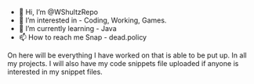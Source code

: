 - 👋 Hi, I’m @WShultzRepo
- 👀 I’m interested in - Coding, Working, Games.
- 🌱 I’m currently learning - Java
- 📫 How to reach me Snap - dead.policy

On here will be everything I have worked on that is able to be put up. In all my projects.
I will also have my code snippets file uploaded if anyone is interested in my snippet files.
